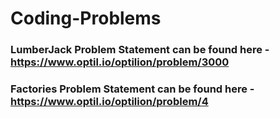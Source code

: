 # Coding-Problems
### LumberJack Problem Statement can be found here - https://www.optil.io/optilion/problem/3000
### Factories Problem Statement can be found here - https://www.optil.io/optilion/problem/4
